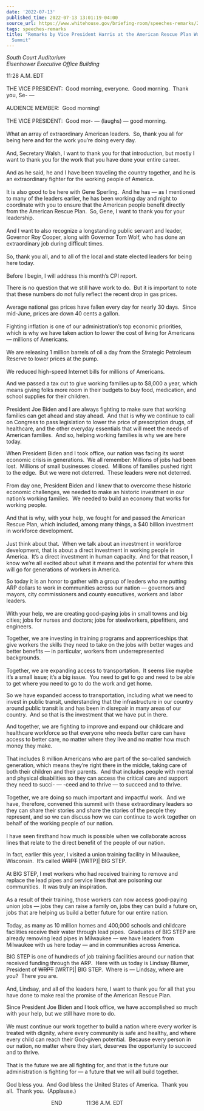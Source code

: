 ```yaml
---
date: '2022-07-13'
published_time: 2022-07-13 13:01:19-04:00
source_url: https://www.whitehouse.gov/briefing-room/speeches-remarks/2022/07/13/remarks-by-vice-president-harris-at-the-american-rescue-plan-workforce-development-summit/
tags: speeches-remarks
title: "Remarks by Vice President Harris at the American Rescue Plan Workforce Development\_\
  Summit"
---
```

 
*South Court Auditorium  
*Eisenhower Executive Office Building**

  
  
11:28 A.M. EDT  
   
THE VICE PRESIDENT:  Good morning, everyone.  Good morning.  Thank you,
Se- —  
   
AUDIENCE MEMBER:  Good morning!  
   
THE VICE PRESIDENT:  Good mor- — (laughs) — good morning.  
   
What an array of extraordinary American leaders.  So, thank you all for
being here and for the work you’re doing every day.  
   
And, Secretary Walsh, I want to thank you for that introduction, but
mostly I want to thank you for the work that you have done your entire
career.  
   
And as he said, he and I have been traveling the country together, and
he is an extraordinary fighter for the working people of America.  
   
It is also good to be here with Gene Sperling.  And he has — as I
mentioned to many of the leaders earlier, he has been working day and
night to coordinate with you to ensure that the American people benefit
directly from the American Rescue Plan.  So, Gene, I want to thank you
for your leadership.  
   
And I want to also recognize a longstanding public servant and leader,
Governor Roy Cooper, along with Governor Tom Wolf, who has done an
extraordinary job during difficult times.   
   
So, thank you all, and to all of the local and state elected leaders for
being here today.  
   
Before I begin, I will address this month’s CPI report.  
  
There is no question that we still have work to do.  But it is important
to note that these numbers do not fully reflect the recent drop in gas
prices.  
   
Average national gas prices have fallen every day for nearly 30 days. 
Since mid-June, prices are down 40 cents a gallon.  
   
Fighting inflation is one of our administration’s top economic
priorities, which is why we have taken action to lower the cost of
living for Americans — millions of Americans.  
   
We are releasing 1 million barrels of oil a day from the Strategic
Petroleum Reserve to lower prices at the pump.  
   
We reduced high-speed Internet bills for millions of Americans.  
  
And we passed a tax cut to give working families up to $8,000 a year,
which means giving folks more room in their budgets to buy food,
medication, and school supplies for their children.  
   
President Joe Biden and I are always fighting to make sure that working
families can get ahead and stay ahead.  And that is why we continue to
call on Congress to pass legislation to lower the price of prescription
drugs, of healthcare, and the other everyday essentials that will meet
the needs of American families.  And so, helping working families is why
we are here today.  
  
When President Biden and I took office, our nation was facing its worst
economic crisis in generations.  We all remember: Millions of jobs had
been lost.  Millions of small businesses closed.  Millions of families
pushed right to the edge.  But we were not deterred.  These leaders were
not deterred.  
   
From day one, President Biden and I knew that to overcome these historic
economic challenges, we needed to make an historic investment in our
nation’s working families.  We needed to build an economy that works for
working people.  
   
And that is why, with your help, we fought for and passed the American
Rescue Plan, which included, among many things, a $40 billion investment
in workforce development.  
   
Just think about that.  When we talk about an investment in workforce
development, that is about a direct investment in working people in
America.  It’s a direct investment in human capacity.  And for that
reason, I know we’re all excited about what it means and the potential
for where this will go for generations of workers in America.  
  
So today it is an honor to gather with a group of leaders who are
putting ARP dollars to work in communities across our nation — governors
and mayors, city commissioners and county executives, workers and labor
leaders.  
   
With your help, we are creating good-paying jobs in small towns and big
cities; jobs for nurses and doctors; jobs for steelworkers, pipefitters,
and engineers.  
  
Together, we are investing in training programs and apprenticeships that
give workers the skills they need to take on the jobs with better wages
and better benefits — in particular, workers from underrepresented
backgrounds.  
   
Together, we are expanding access to transportation.  It seems like
maybe it’s a small issue; it’s a big issue.  You need to get to go and
need to be able to get where you need to go to do the work and get
home.  
  
So we have expanded access to transportation, including what we need to
invest in public transit, understanding that the infrastructure in our
country around public transit is and has been in disrepair in many areas
of our country.  And so that is the investment that we have put in
there.  
  
And together, we are fighting to improve and expand our childcare and
healthcare workforce so that everyone who needs better care can have
access to better care, no matter where they live and no matter how much
money they make.  
   
That includes 8 million Americans who are part of the so-called sandwich
generation, which means they’re right there in the middle, taking care
of both their children and their parents.  And that includes people with
mental and physical disabilities so they can access the critical care
and support they need to succi- — -ceed and to thrive — to succeed and
to thrive.  
   
Together, we are doing so much important and impactful work.  And we
have, therefore, convened this summit with these extraordinary leaders
so they can share their stories and share the stories of the people they
represent, and so we can discuss how we can continue to work together on
behalf of the working people of our nation.  
   
I have seen firsthand how much is possible when we collaborate across
lines that relate to the direct benefit of the people of our nation.  
  
In fact, earlier this year, I visited a union training facility in
Milwaukee, Wisconsin.  It’s called <s>WRPT</s> \[WRTP\]| BIG STEP.  
   
At BIG STEP, I met workers who had received training to remove and
replace the lead pipes and service lines that are poisoning our
communities.  It was truly an inspiration.  
   
As a result of their training, those workers can now access good-paying
union jobs — jobs they can raise a family on, jobs they can build a
future on, jobs that are helping us build a better future for our entire
nation.  
   
Today, as many as 10 million homes and 400,000 schools and childcare
facilities receive their water through lead pipes.  Graduates of BIG
STEP are already removing lead pipes in Milwaukee — we have leaders from
Milwaukee with us here today — and in communities across America.  
  
BIG STEP is one of hundreds of job training facilities around our nation
that received funding through the ARP.  Here with us today is Lindsay
Blumer, President of <s>WRPT</s> \[WRTP\]| BIG STEP.  Where is —
Lindsay, where are you?  There you are.   
   
And, Lindsay, and all of the leaders here, I want to thank you for all
that you have done to make real the promise of the American Rescue
Plan.  
  
Since President Joe Biden and I took office, we have accomplished so
much with your help, but we still have more to do.  
   
We must continue our work together to build a nation where every worker
is treated with dignity, where every community is safe and healthy, and
where every child can reach their God-given potential.  Because every
person in our nation, no matter where they start, deserves the
opportunity to succeed and to thrive.  
   
That is the future we are all fighting for, and that is the future our
administration is fighting for — a future that we will all build
together.  
   
God bless you.  And God bless the United States of America.  Thank you
all.  Thank you.  (Applause.)  
  
                              END                11:36 A.M. EDT  
  

